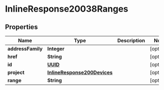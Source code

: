 
# InlineResponse20038Ranges

## Properties
Name | Type | Description | Notes
------------ | ------------- | ------------- | -------------
**addressFamily** | **Integer** |  |  [optional]
**href** | **String** |  |  [optional]
**id** | [**UUID**](UUID.md) |  |  [optional]
**project** | [**InlineResponse200Devices**](InlineResponse200Devices.md) |  |  [optional]
**range** | **String** |  |  [optional]



